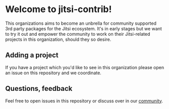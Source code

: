 # Welcome to jitsi-contrib!

This organizations aims to become an unbrella for community supported 3rd party packages for the Jitsi ecosystem. It's in early stages but we want to try it out and empower the community to work on their Jitsi-related projects in this organization, should they so desire.

## Adding a project

If you have a project which you'd like to see in this organization please open an issue on this repository and we coordinate.

## Questions, feedback

Feel free to open issues in this repository or discuss over in our [community](https://community.jitsi.org/).

